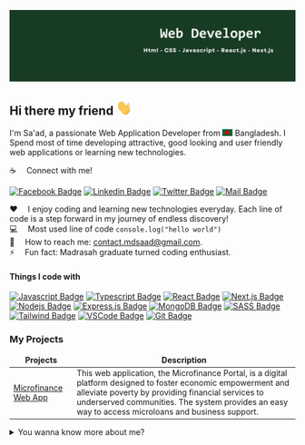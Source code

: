 ![Github Banner](assets/images/github-banner.png)

## Hi there my friend <img src="assets/images/hello.gif" width="28px" alt="hi">

I'm Sa'ad, a passionate Web Application Developer from <img src="assets/images/bangladesh.png" width="18"/> Bangladesh. I Spend most of time developing attractive, good looking and user friendly web applications or learning new technologies.

:coffee: &emsp;Connect with me!

[![Facebook Badge](https://img.shields.io/badge/Facebook-1877F2?style=for-the-badge&logo=facebook&logoColor=white)](https://facebook.com/profile.md.saad) [![Linkedin Badge](https://img.shields.io/badge/LinkedIn-0077B5?style=for-the-badge&logo=linkedin&logoColor=white)](https://www.linkedin.com/in/mdsaad-dev/) [![Twitter Badge](https://img.shields.io/badge/Twitter-1DA1F2?style=for-the-badge&logo=twitter&logoColor=white)](https://twitter.com/mdsa_ad) [![Mail Badge](https://img.shields.io/badge/Gmail-D14836?style=for-the-badge&logo=gmail&logoColor=white)](mailto:contact.mdsaad@gmail.com)

:hearts: &emsp;I enjoy coding and learning new technologies everyday. Each line of code is a step forward in my journey of endless discovery! <br/>
:computer: &emsp;Most used line of code `console.log("hello world")` <br/>
:e-mail: &emsp;How to reach me: contact.mdsaad@gmail.com.<br/>
⚡ &emsp;Fun fact: Madrasah graduate turned coding enthusiast.

#### Things I code with

[![Javascript Badge](https://img.shields.io/badge/-Javascript-F0DB4F?style=for-the-badge&labelColor=black&logo=javascript&logoColor=F0DB4F)](#) [![Typescript Badge](https://img.shields.io/badge/-Typescript-007acc?style=for-the-badge&labelColor=black&logo=typescript&logoColor=007acc)](#) [![React Badge](https://img.shields.io/badge/-React-61DBFB?style=for-the-badge&labelColor=black&logo=react&logoColor=61DBFB)](#) [![Next.js Badge](https://img.shields.io/badge/next.js-000000?style=for-the-badge&logo=nextdotjs&logoColor=white)](#) [![Nodejs Badge](https://img.shields.io/badge/-Nodejs-3C873A?style=for-the-badge&labelColor=black&logo=node.js&logoColor=3C873A)](#) [![Express.js Badge](https://img.shields.io/badge/Express.js-000000?style=for-the-badge&logo=express&logoColor=white)](#) [![MongoDB Badge](https://img.shields.io/badge/MongoDB-4EA94B?style=for-the-badge&logo=mongodb&logoColor=white)](#) [![SASS Badge](https://img.shields.io/badge/Sass-CC6699?style=for-the-badge&logo=sass&logoColor=white)](#) [![Tailwind Badge](https://img.shields.io/badge/Tailwind%20CSS-092749?style=for-the-badge&logo=tailwindcss&logoColor=06B6D4&labelColor=000000)](#) [![VSCode Badge](https://img.shields.io/badge/Visual_Studio-5C2D91?style=for-the-badge&logo=visual%20studio&logoColor=white)](#) [![Git Badge](https://img.shields.io/badge/Git-F05032?style=for-the-badge&logo=git&logoColor=white)](#)

### My Projects

<table>
  <thead align="center">
    <tr border: none;>
      <td><b>Projects</b></td>
      <td><b>Description</b></td>
    </tr>
  </thead>
  <tbody>
    <tr>
      <td><a href="https://microfinance-app.vercel.app/" target="_blank">Microfinance Web App</a></td>
      <td>This web application, the Microfinance Portal, is a digital platform designed to foster economic empowerment and alleviate poverty by providing financial services to underserved communities. The system provides an easy way to access microloans and business support.</td>
    </tr>
    <!-- <tr>
      <td><a href="" target="_blank"></a></td>
      <td></td>
    </tr> -->
  </tbody>
</table>

<!-- #### Profile Visits

![visitors](https://visitor-badge.glitch.me/badge?page_id=learnwithsumit.learnwithsumit) -->

<details>
<summary>
  You wanna know more about me?
</summary>

<br >

Mastering programming and coding well has always been a challenge, especially for those hailing from a different background. And I eagerly embraced this challenge! Graduating from Hathazari Madrasah in 2018 was the beginning of my journey into programming languages and web development technologies. Now, It's been nearly four years since I started this journey, and I've consistently strived toward my goal of becoming a proficient web developer, conquering milestones one after another along the way. Thus, I'm acquiring proficiency in the JavaScript ecosystem, and my enthusiasm for it knows no bounds.

#### How I Code?

My coding approach revolves around breaking down tasks into smaller, manageable pieces. I prioritize adhering to the DRY principle, ensuring code efficiency, and making frequent commits. Additionally, I emphasize commenting where necessary and strive to align with community best practices.

<!-- #### Github Stats

![learnwithsumit's github stats](https://github-readme-stats.vercel.app/api?username=Saad-001&count_private=true&theme=tokyonight&hide=contribs,prs) -->

</details>
